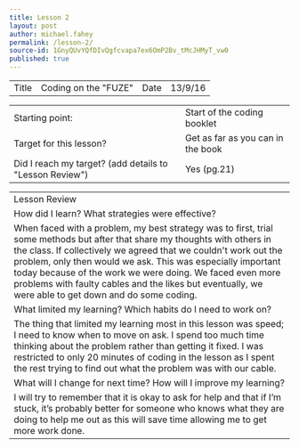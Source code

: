 ```yaml
---
title: Lesson 2
layout: post
author: michael.fahey
permalink: /lesson-2/
source-id: 1GnyQUvYQfDIvQgfcvapa7ex6OmP2Bv_tMcJHMyT_vw0
published: true
---
```

<table>
  <tr>
    <td>Title</td>
    <td>Coding on the "FUZE"</td>
    <td>Date</td>
    <td>13/9/16</td>
  </tr>
</table>


<table>
  <tr>
    <td>Starting point:</td>
    <td>Start of the coding booklet</td>
  </tr>
  <tr>
    <td>Target for this lesson?</td>
    <td>Get as far as you can in the book</td>
  </tr>
  <tr>
    <td>Did I reach my target? 
(add details to "Lesson Review")</td>
    <td>Yes (pg.21)</td>
  </tr>
</table>


<table>
  <tr>
    <td>Lesson Review</td>
  </tr>
  <tr>
    <td>How did I learn? What strategies were effective? </td>
  </tr>
  <tr>
    <td>When faced with a problem, my best strategy was to first, trial some methods but after that share my thoughts with others in the class. If collectively we agreed that we couldn't work out the problem, only then would we ask. This was especially important today because of the work we were doing. We faced even more problems with faulty cables and the likes but eventually, we were able to get down and do some coding.</td>
  </tr>
  <tr>
    <td>What limited my learning? Which habits do I need to work on? </td>
  </tr>
  <tr>
    <td>The thing that limited my learning most in this lesson was speed; I need to know when to move on ask. I spend too much time thinking about the problem rather than getting it fixed.
I was restricted to only 20 minutes of coding in the lesson as I spent the rest trying to find out what the problem was with our cable.</td>
  </tr>
  <tr>
    <td>What will I change for next time? How will I improve my learning?</td>
  </tr>
  <tr>
    <td>I will try to remember that it is okay to ask for help and that if I’m stuck, it’s probably better for someone who knows what they are doing to help me out as this will save time allowing me to get more work done.</td>
  </tr>
</table>


